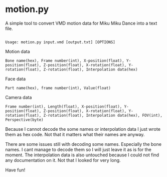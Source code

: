 # motion.py

A simple tool to convert VMD motion data for Miku Miku Dance into a text file.
<p>
<code>
Usage: motion.py input.vmd [output.txt] [OPTIONS]
</code></p>

<p>Motion data<br />
<code>
Bone name(hex), Frame number(int), X-position(float), Y-position(float), Z-position(float), X-rotation(float), Y-rotation(float), Z-rotation(float), Interpolation data(hex)
</code></p>
<p>
Face data<br />
<code>
Part name(hex), frame number(int), Value(float)
</code></p>
<p>
Camera data<br />
<code>
Frame number(int), Length(float), X-position(float), Y-position(float), Z-position(float), X-rotation(float), Y-rotation(float), Z-rotation(float), Interpolation data(hex), FOV(int), Perspective(byte)
</code></p>

<p>
Because I cannot decode the some names or interpolation data I just wrote them as hex code. Not that it matters what their names are anyway.</p>
<p>
There are some issues still with decoding some names. Especially the bone names. I cant manage to decode them so I will just leave it as is for the moment.
The interpolation data is also untouched because I could not find any documentation on it. Not that I looked for very long.</p>
<p>
Have fun!
</p>
